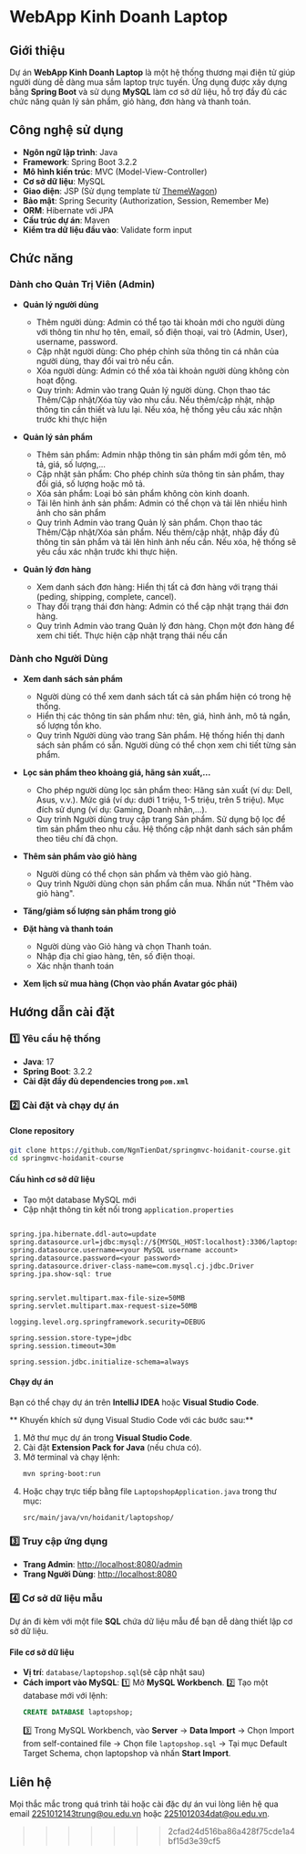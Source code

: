 # WebApp Kinh Doanh Laptop

## Giới thiệu
Dự án **WebApp Kinh Doanh Laptop** là một hệ thống thương mại điện tử giúp người dùng dễ dàng mua sắm laptop trực tuyến. Ứng dụng được xây dựng bằng **Spring Boot** và sử dụng **MySQL** làm cơ sở dữ liệu, hỗ trợ đầy đủ các chức năng quản lý sản phẩm, giỏ hàng, đơn hàng và thanh toán.

## Công nghệ sử dụng
- **Ngôn ngữ lập trình**: Java
- **Framework**: Spring Boot 3.2.2
- **Mô hình kiến trúc**: MVC (Model-View-Controller)
- **Cơ sở dữ liệu**: MySQL
- **Giao diện**: JSP (Sử dụng template từ [ThemeWagon](https://themewagon.com/))
- **Bảo mật**: Spring Security (Authorization, Session, Remember Me)
- **ORM**: Hibernate với JPA
- **Cấu trúc dự án**: Maven
- **Kiểm tra dữ liệu đầu vào**: Validate form input

## Chức năng
### Dành cho Quản Trị Viên (Admin)
- **Quản lý người dùng**
   + Thêm người dùng: Admin có thể tạo tài khoản mới cho người dùng với thông tin như họ tên, email, số điện thoại, vai trò (Admin, User), username, password.
   + Cập nhật người dùng: Cho phép chỉnh sửa thông tin cá nhân của người dùng, thay đổi vai trò nếu cần.
   + Xóa người dùng: Admin có thể xóa tài khoản người dùng không còn hoạt động.
   + Quy trình:
      Admin vào trang Quản lý người dùng.
      Chọn thao tác Thêm/Cập nhật/Xóa tùy vào nhu cầu.
      Nếu thêm/cập nhật, nhập thông tin cần thiết và lưu lại.
      Nếu xóa, hệ thống yêu cầu xác nhận trước khi thực hiện

- **Quản lý sản phẩm**
   + Thêm sản phẩm: Admin nhập thông tin sản phẩm mới gồm tên, mô tả, giá, số lượng,...
   + Cập nhật sản phẩm: Cho phép chỉnh sửa thông tin sản phẩm, thay đổi giá, số lượng hoặc mô tả.
   + Xóa sản phẩm: Loại bỏ sản phẩm không còn kinh doanh.
   + Tải lên hình ảnh sản phẩm: Admin có thể chọn và tải lên nhiều hình ảnh cho sản phẩm
   + Quy trình
      Admin vào trang Quản lý sản phẩm.
      Chọn thao tác Thêm/Cập nhật/Xóa sản phẩm.
      Nếu thêm/cập nhật, nhập đầy đủ thông tin sản phẩm và tải lên hình ảnh nếu cần.
      Nếu xóa, hệ thống sẽ yêu cầu xác nhận trước khi thực hiện.

- **Quản lý đơn hàng** 
   + Xem danh sách đơn hàng: Hiển thị tất cả đơn hàng với trạng thái (peding, shipping, complete, cancel).
   + Thay đổi trạng thái đơn hàng: Admin có thể cập nhật trạng thái đơn hàng.
   + Quy trình
      Admin vào trang Quản lý đơn hàng.
      Chọn một đơn hàng để xem chi tiết.
      Thực hiện cập nhật trạng thái nếu cần

### Dành cho Người Dùng
- **Xem danh sách sản phẩm**
   + Người dùng có thể xem danh sách tất cả sản phẩm hiện có trong hệ thống.
   + Hiển thị các thông tin sản phẩm như: tên, giá, hình ảnh, mô tả ngắn, số lượng tồn kho.
   + Quy trình
      Người dùng vào trang Sản phẩm.
      Hệ thống hiển thị danh sách sản phẩm có sẵn.
      Người dùng có thể chọn xem chi tiết từng sản phẩm.

- **Lọc sản phẩm theo khoảng giá, hãng sản xuất,...**
   + Cho phép người dùng lọc sản phẩm theo:
      Hãng sản xuất (ví dụ: Dell, Asus, v.v.).
      Mức giá (ví dụ: dưới 1 triệu, 1-5 triệu, trên 5 triệu).
      Mục đích sử dụng (ví dụ: Gaming, Doanh nhân,...).
   + Quy trình
      Người dùng truy cập trang Sản phẩm.
      Sử dụng bộ lọc để tìm sản phẩm theo nhu cầu.
      Hệ thống cập nhật danh sách sản phẩm theo tiêu chí đã chọn.

- **Thêm sản phẩm vào giỏ hàng**
   + Người dùng có thể chọn sản phẩm và thêm vào giỏ hàng.
   + Quy trình
      Người dùng chọn sản phẩm cần mua.
      Nhấn nút "Thêm vào giỏ hàng".

- **Tăng/giảm số lượng sản phẩm trong giỏ**

- **Đặt hàng và thanh toán**
   + Người dùng vào Giỏ hàng và chọn Thanh toán.
   + Nhập địa chỉ giao hàng, tên, số điện thoại.
   + Xác nhận thanh toán
- **Xem lịch sử mua hàng (Chọn vào phần Avatar góc phải)**


## Hướng dẫn cài đặt
### 1️⃣ Yêu cầu hệ thống
- **Java**: 17
- **Spring Boot**: 3.2.2
- **Cài đặt đầy đủ dependencies trong `pom.xml`**

### 2️⃣ Cài đặt và chạy dự án
#### Clone repository
```bash
git clone https://github.com/NgnTienDat/springmvc-hoidanit-course.git
cd springmvc-hoidanit-course
```
#### Cấu hình cơ sở dữ liệu
- Tạo một database MySQL mới
- Cập nhật thông tin kết nối trong `application.properties`
```properties

spring.jpa.hibernate.ddl-auto=update
spring.datasource.url=jdbc:mysql://${MYSQL_HOST:localhost}:3306/laptopshop
spring.datasource.username=<your MySQL username account>
spring.datasource.password=<your password>
spring.datasource.driver-class-name=com.mysql.cj.jdbc.Driver
spring.jpa.show-sql: true


spring.servlet.multipart.max-file-size=50MB
spring.servlet.multipart.max-request-size=50MB

logging.level.org.springframework.security=DEBUG

spring.session.store-type=jdbc
spring.session.timeout=30m

spring.session.jdbc.initialize-schema=always
```
#### Chạy dự án
Bạn có thể chạy dự án trên **IntelliJ IDEA** hoặc **Visual Studio Code**.

** Khuyến khích sử dụng Visual Studio Code với các bước sau:**
1. Mở thư mục dự án trong **Visual Studio Code**.
2. Cài đặt **Extension Pack for Java** (nếu chưa có).
3. Mở terminal và chạy lệnh:
   ```bash
   mvn spring-boot:run
   ```
4. Hoặc chạy trực tiếp bằng file `LaptopshopApplication.java` trong thư mục:
   ```
   src/main/java/vn/hoidanit/laptopshop/
   ```

### 3️⃣ Truy cập ứng dụng
- **Trang Admin**: [http://localhost:8080/admin](http://localhost:8080/admin)
- **Trang Người Dùng**: [http://localhost:8080](http://localhost:8080)

### 4️⃣ Cơ sở dữ liệu mẫu
Dự án đi kèm với một file **SQL** chứa dữ liệu mẫu để bạn dễ dàng thiết lập cơ sở dữ liệu.

#### File cơ sở dữ liệu
- **Vị trí**: `database/laptopshop.sql`(sẽ cập nhật sau)
- **Cách import vào MySQL**:
  1️⃣ Mở **MySQL Workbench**.
  2️⃣ Tạo một database mới với lệnh:
     ```sql
     CREATE DATABASE laptopshop;
     ```
  3️⃣ Trong MySQL Workbench, vào **Server** → **Data Import** -> Chọn Import from self-contained file → Chọn file `laptopshop.sql` -> Tại mục Default Target Schema, chọn laptopshop và nhấn **Start Import**.


## Liên hệ
Mọi thắc mắc trong quá trình tải hoặc cài đặc dự án vui lòng liên hệ qua email 2251012143trung@ou.edu.vn hoặc 2251012034dat@ou.edu.vn. 

>>>>>>> 2cfad24d516ba86a428f75cde1a4bf15d3e39cf5
